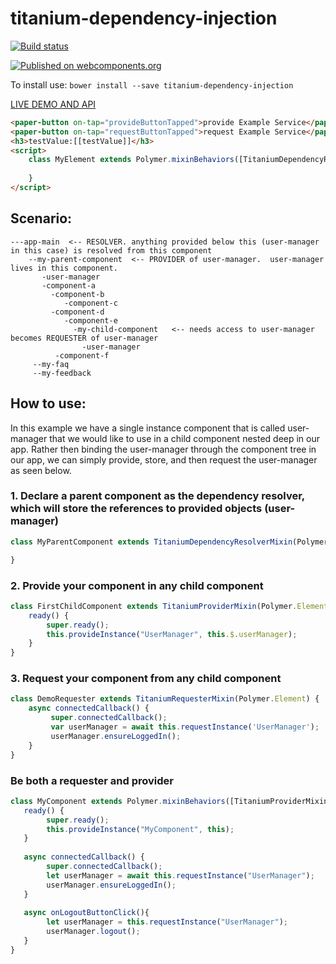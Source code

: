 # titanium-dependency-injection

[![Build status](https://ci.appveyor.com/api/projects/status/6r2d4l28kui8a1xu/branch/master?svg=true)](https://ci.appveyor.com/project/aarondrabeck/titanium-dependency-injection/branch/master)

[![Published on webcomponents.org](https://img.shields.io/badge/webcomponents.org-published-blue.svg)](https://www.webcomponents.org/element/LssPolymerElements/titanium-dependency-injection)

To install use: `bower install --save titanium-dependency-injection`

[ LIVE DEMO AND API ](https://www.webcomponents.org/element/LssPolymerElements/titanium-dependency-injection)

```html
<paper-button on-tap="provideButtonTapped">provide Example Service</paper-button>
<paper-button on-tap="requestButtonTapped">request Example Service</paper-button>
<h3>testValue:[[testValue]]</h3>
<script>
    class MyElement extends Polymer.mixinBehaviors([TitaniumDependencyResolverMixin,TitaniumProviderMixin,TitaniumRequesterMixin],Polymer.Element){
        
    }
</script>
```

## Scenario:

```
---app-main  <-- RESOLVER. anything provided below this (user-manager in this case) is resolved from this component
    --my-parent-component  <-- PROVIDER of user-manager.  user-manager lives in this component.
       -user-manager
       -component-a      
         -component-b
            -component-c
         -component-d
            -component-e
              -my-child-component   <-- needs access to user-manager becomes REQUESTER of user-manager
                -user-manager  
          -component-f
     --my-faq
     --my-feedback
```
       
## How to use:

In this example we have a single instance component that is called user-manager that we would like to use in a child component nested deep in our app.  Rather then binding the user-manager through the component tree in our app, we can simply provide, store, and then request the user-manager as seen below. 

### 1. Declare a parent component as the dependency resolver, which will store the references to provided objects (user-manager)
```typescript
class MyParentComponent extends TitaniumDependencyResolverMixin(Polymer.Element) {

}
```


### 2. Provide your component in any child component
```typescript
class FirstChildComponent extends TitaniumProviderMixin(Polymer.Element) {
    ready() {
        super.ready();    
        this.provideInstance("UserManager", this.$.userManager);
    }
}
```


### 3. Request your component from any child component
```typescript
class DemoRequester extends TitaniumRequesterMixin(Polymer.Element) {
    async connectedCallback() {
         super.connectedCallback();
         var userManager = await this.requestInstance('UserManager');
         userManager.ensureLoggedIn();
    }
}
```


### Be both a requester and provider
```typescript
class MyComponent extends Polymer.mixinBehaviors([TitaniumProviderMixin,TitaniumRequesterMixin],Polymer.Element) {
   ready() {
        super.ready();    
        this.provideInstance("MyComponent", this);
   }
   
   async connectedCallback() {
        super.connectedCallback();
        let userManager = await this.requestInstance("UserManager");
        userManager.ensureLoggedIn();
   }
   
   async onLogoutButtonClick(){
        let userManager = this.requestInstance("UserManager");
        userManager.logout();
   }
}
```
